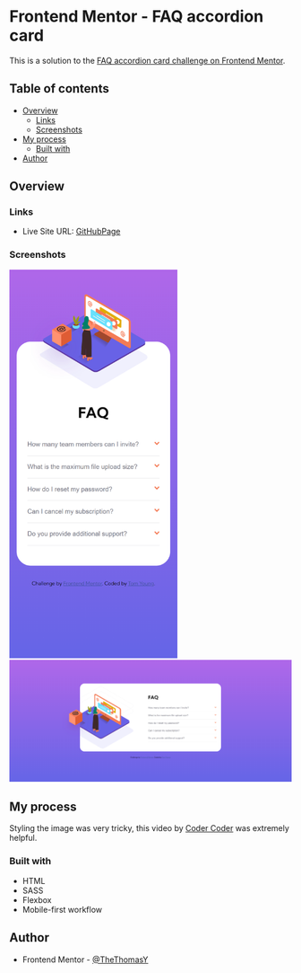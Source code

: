# Frontend Mentor - FAQ accordion card

This is a solution to the [FAQ accordion card challenge on Frontend Mentor](https://www.frontendmentor.io/challenges/faq-accordion-card-XlyjD0Oam).

## Table of contents

- [Overview](#overview)
  - [Links](#links)
  - [Screenshots](#screenshots)
- [My process](#my-process)
  - [Built with](#built-with)
- [Author](#author)

## Overview

### Links

- Live Site URL: [GitHubPage](https://thethomasy.github.io/FAQ-Accordion-Card/)

### Screenshots

<p float="left">
  <img src="./screenshots/screenshot-mobile.png" width="300px">
  <img src="./screenshots/screenshot-desktop.png">
</p>

## My process

Styling the image was very tricky, this video by [Coder Coder](https://www.youtube.com/watch?v=FboXxLxg8eo&t=4152s) was extremely helpful.

### Built with

- HTML
- SASS
- Flexbox
- Mobile-first workflow

## Author

- Frontend Mentor - [@TheThomasY](https://www.frontendmentor.io/profile/TheThomasY)
